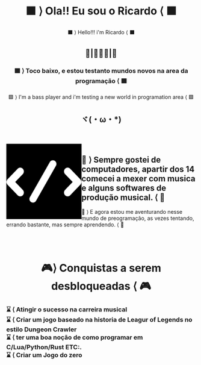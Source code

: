 
<h1 align="center"> <b> ⬛ ⟩ Ola!! Eu sou o Ricardo ⟨ ⬛</b> </h1>
<p align="center"> ⬛ ⟩ Hello!!! i'm Ricardo ⟨ ⬛</p>
<h2 align="center"> 🔮|🙋🏾‍♂️|🎸</h2>
<h3 align="center"> 🟪 ⟩ Toco baixo, e estou testanto mundos novos na area da programação ⟨ 🟪</h3>
<p align="center"> 🟪 ⟩ I'm a bass player and i'm testing a new world in programation area ⟨ 🟪</p>
<h2 align="center">ヾ(・ω・*) </h2>
<br><br>
<img align="left" width="200px" src="download.png">
<h2 align="left"> 🔳 ⟩ Sempre gostei de computadores, apartir dos 14 comecei a mexer com musica e alguns softwares de produção musical. ⟨ 🔳</h2>
<p align="left"> 🔳 ⟩ E agora estou me aventurando nesse mundo de preogramação, as vezes tentando, errando bastante, mas sempre aprendendo. ⟨ 🔳 </p>
<br><br>
<h1 align="center"> 🎮⟩ Conquistas a serem desbloqueadas ⟨ 🎮</h1>
<h3>
⌛ ⟨ Atingir o sucesso na carreira musical <br>
⌛ ⟨ Criar um jogo baseado na historia de Leagur of Legends no estilo Dungeon Crawler <br>
⌛ ⟨ ter uma boa noção de como programar em C/Lua/Python/Rust ETC:.<br>
⌛ ⟨ Criar um Jogo do zero<br>
</h3>
  
